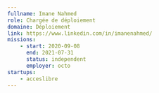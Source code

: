 ```yaml
---
fullname: Imane Nahmed
role: Chargée de déploiement
domaine: Déploiement
link: https://www.linkedin.com/in/imanenahmed/
missions:
    - start: 2020-09-08
      end: 2021-07-31
      status: independent
      employer: octo
startups:
    - acceslibre
---
```

